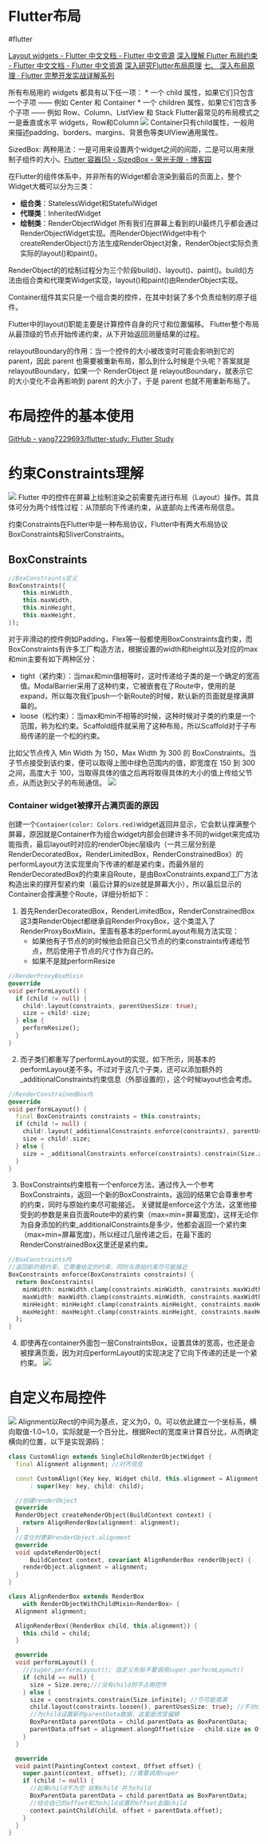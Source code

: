 # Flutter布局
#flutter

[Layout widgets  - Flutter 中文文档 - Flutter 中文资源](https://flutter.cn/docs/development/ui/widgets/layout)
[深入理解 Flutter 布局约束  - Flutter 中文文档 - Flutter 中文资源](https://flutter.cn/docs/development/ui/layout/constraints)
[深入研究Flutter布局原理](https://juejin.cn/post/6897012238318895117)
[七、 深入布局原理 · Flutter 完整开发实战详解系列](https://wizardforcel.gitbooks.io/gsyflutterbook/content/Flutter-7.html)

所有布局用的 widgets 都具有以下任一项：
	* 一个 child 属性，如果它们只包含一个子项 —— 例如 Center 和 Container
	* 一个 children 属性，如果它们包含多个子项 —— 例如 Row、Column、ListView 和 Stack
Flutter最常见的布局模式之一是垂直或水平 widgets，Row和Column
![](Flutter%E5%B8%83%E5%B1%80/B019F43E-1C9D-4DEB-B1F6-F48EE319845C.png)
Container只有child属性，一般用来描述padding、borders、margins、背景色等类UIView通用属性。

SizedBox: 两种用法：一是可用来设置两个widget之间的间距，二是可以用来限制子组件的大小。[Flutter 容器(5) - SizedBox - 荣光无限 - 博客园](https://www.cnblogs.com/leslie1943/p/13364771.html)


在Flutter的组件体系中，并非所有的Widget都会渲染到最后的页面上，整个Widget大概可以分为三类：
* **组合类**：StatelessWidget和StatefulWidget
* **代理类**：InheritedWidget
* **绘制类**：RenderObjectWidget
所有我们在屏幕上看到的UI最终几乎都会通过RenderObjectWidget实现。而RenderObjectWidget中有个createRenderObject()方法生成RenderObject对象，RenderObject实际负责实际的layout()和paint()。

RenderObject的的绘制过程分为三个阶段build()、layout()、paint()。build()方法由组合类和代理类Widget实现，layout()和paint()由RenderObject实现。

Container组件其实只是一个组合类的控件，在其中封装了多个负责绘制的原子组件。

Flutter中的layout()职能主要是计算控件自身的尺寸和位置偏移。
Flutter整个布局从最顶级的节点开始传递约束，从下开始返回测量结果的过程。

relayoutBoundary的作用：当一个控件的大小被改变时可能会影响到它的 parent，因此 parent 也需要被重新布局，那么到什么时候是个头呢？答案就是 relayoutBoundary，如果一个 RenderObject 是 relayoutBoundary，就表示它的大小变化不会再影响到 parent 的大小了，于是 parent 也就不用重新布局了。

# 布局控件的基本使用
[GitHub - yang7229693/flutter-study: Flutter Study](https://github.com/yang7229693/flutter-study)

# 约束Constraints理解
![](Flutter%E5%B8%83%E5%B1%80/12B63420-CB32-4972-BD76-4B2C1ED7888F.png)
Flutter 中的控件在屏幕上绘制渲染之前需要先进行布局（Layout）操作。其具体可分为两个线性过程：从顶部向下传递约束，从底部向上传递布局信息。

约束Constraints在Flutter中是一种布局协议，Flutter中有两大布局协议BoxConstraints和SliverConstraints。

## BoxConstraints
```dart
//BoxConstraints定义
BoxConstraints({
	this.minWidth,
	this.maxWidth,
	this.minHeight,
	this.maxHeight,
});
```
对于非滑动的控件例如Padding，Flex等一般都使用BoxConstraints盒约束，而BoxConstraints有许多工厂构造方法，根据设置的width和height以及对应的max和min主要有如下两种区分：
* tight（紧约束）：当max和min值相等时，这时传递给子类的是一个确定的宽高值。ModalBarrier采用了这种约束，它被嵌套在了Route中，使用的是expand，所以每次我们push一个新Route的时候，默认新的页面就是撑满屏幕的。
* loose（松约束）：当max和min不相等的时候，这种时候对子类的约束是一个范围，称为松约束。Scaffold组件就采用了这种布局，所以Scaffold对于子布局传递的是一个松的约束。

比如父节点传入 Min Width 为 150，Max Width 为 300 的 BoxConstraints。当子节点接受到该约束，便可以取得上图中绿色范围内的值，即宽度在 150 到 300 之间，高度大于 100，当取得具体的值之后再将取得具体的大小的值上传给父节点，从而达到父子的布局通信。
![](Flutter%E5%B8%83%E5%B1%80/40C2ED87-B5A4-4CCF-B0C5-3BF129C34FC6.png)

### Container widget被撑开占满页面的原因
创建一个`Container(color: Colors.red)`widget返回并显示，它会默认撑满整个屏幕，原因就是Container作为组合widget内部会创建许多不同的widget来完成功能指责，最后layout时对应的renderObjec层级内（一共三层分别是RenderDecoratedBox，RenderLimitedBox，RenderConstrainedBox）的performLayout方法实现里向下传递的都是紧约束，而最外层的RenderDecoratedBox的约束来自Route，是由BoxConstraints.expand工厂方法构造出来的撑开型紧约束（最后计算的size就是屏幕大小），所以最后显示的Container会撑满整个Route，详细分析如下：

1. 首先RenderDecoratedBox，RenderLimitedBox，RenderConstrainedBox这3类RenderObject都继承自RenderProxyBox，这个类混入了RenderProxyBoxMixin，里面有基本的performLayout布局方法实现：
	* 如果他有子节点的的时候他会把自己父节点的约束constraints传递给节点，然后使用子节点的尺寸作为自己的。
	* 如果不是就performResize
```dart
//RenderProxyBoxMixin
@override
void performLayout() {
  if (child != null) {
    child!.layout(constraints, parentUsesSize: true);
    size = child!.size;
  } else {
    performResize();
  }
}
```

2. 而子类们都重写了performLayout的实现，如下所示，同基本的performLayout差不多。不过对于这几个子类，还可以添加额外的_additionalConstraints约束信息（外部设置的），这个时候layout也会考虑。
```dart
//RenderConstrainedBox内
@override
void performLayout() {
  final BoxConstraints constraints = this.constraints;
  if (child != null) {
    child!.layout(_additionalConstraints.enforce(constraints), parentUsesSize: true);
    size = child!.size;
  } else {
    size = _additionalConstraints.enforce(constraints).constrain(Size.zero);
  }
}
```

3. BoxConstraints约束框有一个enforce方法，通过传入一个参考BoxConstraints，返回一个新的BoxConstraints，返回的结果它会尊重参考的约束，同时与原始约束尽可能接近。
关键就是enforce这个方法，这里他接受到的参数是来自页面Route中的紧约束（max=min=屏幕宽度)，这样无论你为自身添加的约束_additionalConstraints是多少，他都会返回一个紧约束（max=min=屏幕宽度)，所以经过几层传递之后，在最下面的RenderConstrainedBox这里还是紧约束。
```dart
//BoxConstraints内
//返回新的框约束，它尊重给定的约束，同时与原始约束尽可能接近
BoxConstraints enforce(BoxConstraints constraints) {
  return BoxConstraints(
    minWidth: minWidth.clamp(constraints.minWidth, constraints.maxWidth),
    maxWidth: maxWidth.clamp(constraints.minWidth, constraints.maxWidth),
    minHeight: minHeight.clamp(constraints.minHeight, constraints.maxHeight),
    maxHeight: maxHeight.clamp(constraints.minHeight, constraints.maxHeight),
  );
}
```

4. 即使再在container外面包一层ConstraintsBox，设置具体的宽高，也还是会被撑满页面，因为对应performLayout的实现决定了它向下传递的还是一个紧约束。
![](Flutter%E5%B8%83%E5%B1%80/E33BD938-E7E0-4469-92FE-93289544A6C7.png)

# 自定义布局控件
![](Flutter%E5%B8%83%E5%B1%80/5ce207161a7949309e8578ba587a12ef~tplv-k3u1fbpfcp-watermark.image.png)
Alignment以Rect的中间为基点，定义为0，0。可以依此建立一个坐标系，横向取值-1.0~1.0，实际就是一个百分比，根据Rect的宽度来计算百分比，从而确定横向的位置，以下是实现源码：
```dart
class CustomAlign extends SingleChildRenderObjectWidget {
  final Alignment alignment; //对齐信息

  const CustomAlign({Key key, Widget child, this.alignment = Alignment.topLeft})
      : super(key: key, child: child);

  //创建renderObject
  @override
  RenderObject createRenderObject(BuildContext context) {
    return AlignRenderBox(alignment: alignment);
  }
  //变化时更新renderObject.alignment
  @override
  void updateRenderObject(
      BuildContext context, covariant AlignRenderBox renderObject) {
    renderObject.alignment = alignment;
  }
}
```
```dart
class AlignRenderBox extends RenderBox
    with RenderObjectWithChildMixin<RenderBox> {
  Alignment alignment;

  AlignRenderBox({RenderBox child, this.alignment}) {
    this.child = child;
  }

  @override
  void performLayout() {
    ///super.performLayout(); 自定义布局不要调用super.performLayout()
    if (child == null) {
      size = Size.zero;///没有child则不占用控件
    } else {
      size = constraints.constrain(Size.infinite); //尽可能填满
      child.layout(constraints.loosen(), parentUsesSize: true); //不对child的大小进行限制，在child变化时获得通知更新布局信息
      //为child设置新的parentData数据，这里是改变偏移
      BoxParentData parentData = child.parentData as BoxParentData;
      parentData.offset = alignment.alongOffset(size - child.size as Offset); //设置偏移
    }
  }

  @override
  void paint(PaintingContext context, Offset offset) {
    super.paint(context, offset); //需要调用super
    if (child != null) {
      //如果child不为空 绘制child 并为child
      BoxParentData parentData = child.parentData as BoxParentData;
      //结合自己的offset和为child设置的offset去画child
      context.paintChild(child, offset + parentData.offset);
    }
  }
}
```
